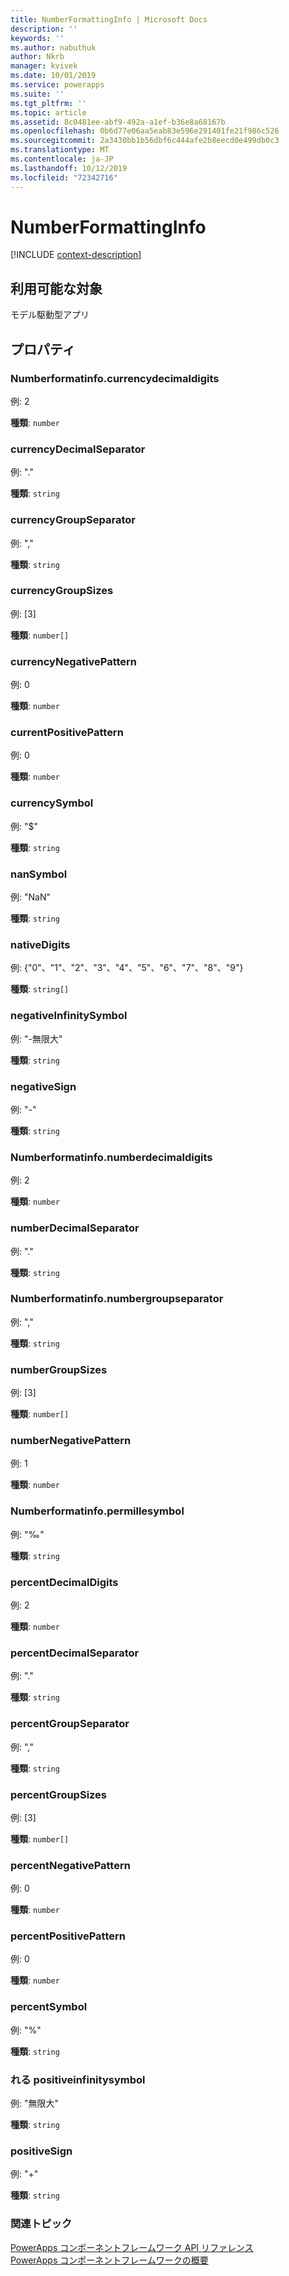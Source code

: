 ```yaml
---
title: NumberFormattingInfo | Microsoft Docs
description: ''
keywords: ''
ms.author: nabuthuk
author: Nkrb
manager: kvivek
ms.date: 10/01/2019
ms.service: powerapps
ms.suite: ''
ms.tgt_pltfrm: ''
ms.topic: article
ms.assetid: 8c0481ee-abf9-492a-a1ef-b36e8a68167b
ms.openlocfilehash: 0b6d77e06aa5eab83e596e291401fe21f986c526
ms.sourcegitcommit: 2a3430bb1b56dbf6c444afe2b8eecd0e499db0c3
ms.translationtype: MT
ms.contentlocale: ja-JP
ms.lasthandoff: 10/12/2019
ms.locfileid: "72342716"
---
```

# <a name="numberformattinginfo"></a>NumberFormattingInfo

[!INCLUDE [context-description](includes/numberformattinginfo-description.md)]

## <a name="available-for"></a>利用可能な対象 

モデル駆動型アプリ

## <a name="properties"></a>プロパティ

### <a name="currencydecimaldigits"></a>Numberformatinfo.currencydecimaldigits

 例: 2

**種類**: `number`

### <a name="currencydecimalseparator"></a>currencyDecimalSeparator

例: "."

**種類**: `string`

### <a name="currencygroupseparator"></a>currencyGroupSeparator

例: ","

**種類**: `string`

### <a name="currencygroupsizes"></a>currencyGroupSizes

例: [3]

**種類**: `number[]`

### <a name="currencynegativepattern"></a>currencyNegativePattern

例: 0

**種類**: `number`

### <a name="currentpositivepattern"></a>currentPositivePattern

例: 0

**種類**: `number`

### <a name="currencysymbol"></a>currencySymbol

例: "$"

**種類**: `string`

### <a name="nansymbol"></a>nanSymbol

例: "NaN"

**種類**: `string`

### <a name="nativedigits"></a>nativeDigits

例: {"0"、"1"、"2"、"3"、"4"、"5"、"6"、"7"、"8"、"9"}

**種類**: `string[]`

### <a name="negativeinfinitysymbol"></a>negativeInfinitySymbol

例: "-無限大"

**種類**: `string`

### <a name="negativesign"></a>negativeSign

例: "-"

**種類**: `string`

### <a name="numberdecimaldigits"></a>Numberformatinfo.numberdecimaldigits

例: 2

**種類**: `number`

### <a name="numberdecimalseparator"></a>numberDecimalSeparator

例: "."

**種類**: `string`

### <a name="numbergroupseparator"></a>Numberformatinfo.numbergroupseparator

例: ","

**種類**: `string`

### <a name="numbergroupsizes"></a>numberGroupSizes

例: [3]

**種類**: `number[]`

### <a name="numbernegativepattern"></a>numberNegativePattern

例: 1

**種類**: `number`

### <a name="permillesymbol"></a>Numberformatinfo.permillesymbol

例: "‰"

**種類**: `string`

### <a name="percentdecimaldigits"></a>percentDecimalDigits

例: 2

**種類**: `number`

### <a name="percentdecimalseparator"></a>percentDecimalSeparator

例: "."

**種類**: `string`

### <a name="percentgroupseparator"></a>percentGroupSeparator

例: ","

**種類**: `string`

### <a name="percentgroupsizes"></a>percentGroupSizes

例: [3]

**種類**: `number[]`

### <a name="percentnegativepattern"></a>percentNegativePattern

例: 0

**種類**: `number`

### <a name="percentpositivepattern"></a>percentPositivePattern

例: 0

**種類**: `number`

### <a name="percentsymbol"></a>percentSymbol

例: "%"

**種類**: `string`

### <a name="positiveinfinitysymbol"></a>れる positiveinfinitysymbol

例: "無限大"

**種類**: `string`

### <a name="positivesign"></a>positiveSign

例: "+"

**種類**: `string`


### <a name="related-topics"></a>関連トピック

[PowerApps コンポーネントフレームワーク API リファレンス](../reference/index.md)<br/>
[PowerApps コンポーネントフレームワークの概要](../overview.md)